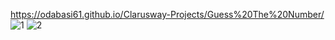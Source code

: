 
https://odabasi61.github.io/Clarusway-Projects/Guess%20The%20Number/
![1](https://user-images.githubusercontent.com/114237174/212777868-0565da81-4152-4bd0-bd73-a0441b13b529.png)
![2](https://user-images.githubusercontent.com/114237174/212777873-7e9a1b3a-7942-4742-bfe5-f27b528d196b.png)
